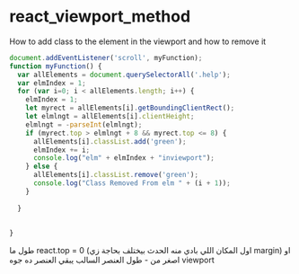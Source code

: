 # react_viewport_method
How to add class to the element in the viewport and how to remove it 


```javascript
document.addEventListener('scroll', myFunction);
function myFunction() {
  var allElements = document.querySelectorAll('.help');
  var elmIndex = 1;
  for (var i=0; i < allElements.length; i++) {
    elmIndex = 1;
    let myrect = allElements[i].getBoundingClientRect();
    let elmlngt = allElements[i].clientHeight;
    elmlngt = -parseInt(elmlngt);
    if (myrect.top > elmlngt + 8 && myrect.top <= 8) {
      allElements[i].classList.add('green');
      elmIndex += i;
      console.log("elm" + elmIndex + "inviewport");
    } else {
      allElements[i].classList.remove('green');
      console.log("Class Removed From elm " + (i + 1));
    }
    
  }
  
  
}
```

طول ما react.top 
= 0 (اول المكان اللي بادي منه الحدث بيختلف بحاجة زي margin)
او اصغر من - طول العنصر السالب يبقي العنصر ده 
جوه viewport

